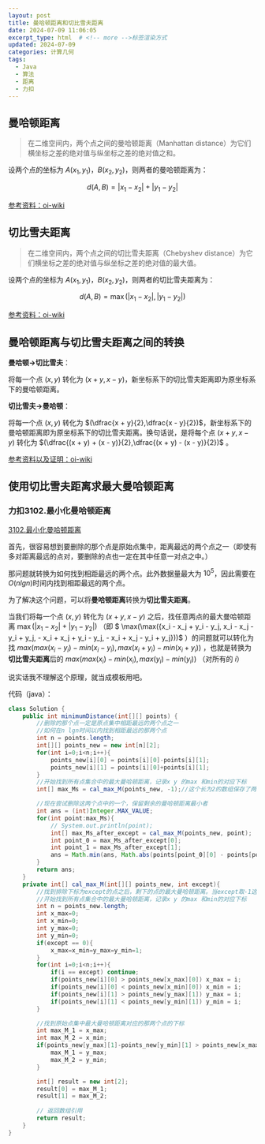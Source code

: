 ```yaml
---
layout: post
title: 曼哈顿距离和切比雪夫距离
date: 2024-07-09 11:06:05
excerpt_type: html  # <!-- more -->标签渲染方式
updated: 2024-07-09
categories: 计算几何
tags:
  - Java
  - 算法
  - 距离
  - 力扣
---
```


## 曼哈顿距离

>在二维空间内，两个点之间的曼哈顿距离（Manhattan distance）为它们横坐标之差的绝对值与纵坐标之差的绝对值之和。

设两个点的坐标为 $A(x_1, y_1)$，$B(x_2, y_2)$，则两者的曼哈顿距离为：

$$
d(A, B)=|x_1-x_2|+|y_1-y_2|
$$

<!-- more -->

[参考资料：oi-wiki](https://oi-wiki.org/geometry/distance/#%E6%9B%BC%E5%93%88%E9%A1%BF%E8%B7%9D%E7%A6%BB)

## 切比雪夫距离

>在二维空间内，两个点之间的切比雪夫距离（Chebyshev distance）为它们横坐标之差的绝对值与纵坐标之差的绝对值的最大值。

设两个点的坐标为 $A(x_1, y_1)$，$B(x_2, y_2)$，则两者的切比雪夫距离为：

$$
d(A, B)=\max(|x_1-x_2|, |y_1-y_2|)
$$

[参考资料：oi-wiki](https://oi-wiki.org/geometry/distance/#%E5%88%87%E6%AF%94%E9%9B%AA%E5%A4%AB%E8%B7%9D%E7%A6%BB)

## 曼哈顿距离与切比雪夫距离之间的转换

**曼哈顿→切比雪夫**：

将每一个点 $(x,y)$ 转化为 $(x + y, x - y)$，新坐标系下的切比雪夫距离即为原坐标系下的曼哈顿距离。

**切比雪夫→曼哈顿**：

将每一个点 $(x,y)$ 转化为 $(\dfrac{x + y}{2},\dfrac{x - y}{2})$，新坐标系下的曼哈顿距离即为原坐标系下的切比雪夫距离。换句话说，是将每个点 $(x + y, x - y)$ 转化为 $(\dfrac{(x + y) + (x - y)}{2},\dfrac{(x + y) - (x - y)}{2})$ 。

[参考资料以及证明：oi-wiki](https://oi-wiki.org/geometry/distance/#%E6%9B%BC%E5%93%88%E9%A1%BF%E8%B7%9D%E7%A6%BB%E4%B8%8E%E5%88%87%E6%AF%94%E9%9B%AA%E5%A4%AB%E8%B7%9D%E7%A6%BB%E7%9A%84%E7%9B%B8%E4%BA%92%E8%BD%AC%E5%8C%96)

## 使用切比雪夫距离求最大曼哈顿距离

### 力扣3102.最小化曼哈顿距离

[3102.最小化曼哈顿距离](https://leetcode.cn/problems/minimize-manhattan-distances/description/?envType=daily-question&envId=2024-07-09)

首先，很容易想到要删除的那个点是原始点集中，距离最远的两个点之一（即使有多对距离最远的点对，要删除的点也一定在其中任意一对点之中。）

那问题就转换为如何找到相距最远的两个点。此外数据量最大为 $10^5$，因此需要在$O(n lg n)$时间内找到相距最远的两个点。

为了解决这个问题，可以将**曼哈顿距离**转换为**切比雪夫距离**。

当我们将每一个点 $(x,y)$ 转化为 $(x + y, x - y)$ 之后，找任意两点的最大曼哈顿距离 $\max(|x_1-x_2|+|y_1-y_2|)$ （即 $ \max(\max({x_i - x_j + y_i - y_j, x_i - x_j - y_i + y_j, - x_i + x_j + y_i - y_j, - x_i + x_j - y_i + y_j}))$ ）的问题就可以转化为找 $max(max(x_i-y_i) - min(x_i-y_i), max(x_i+y_i) - min(x_i+y_i))$ ，也就是转换为**切比雪夫距离**后的 $max(max(x_i) - min(x_i), max(y_i) - min(y_i))$ （对所有的 $i$）

说实话我不理解这个原理，就当成模板用吧。

代码（java）：

```java
class Solution {
    public int minimumDistance(int[][] points) {
        //删除的那个点一定是原点集中相距最远的两个点之一
        //如何在n lgn时间以内找到相距最远的那两个点
        int n = points.length;
        int[][] points_new = new int[n][2];
        for(int i=0;i<n;i++){
            points_new[i][0] = points[i][0]-points[i][1];
            points_new[i][1] = points[i][0]+points[i][1];
        }
        //开始找到所有点集合中的最大曼哈顿距离，记录x y 的max 和min的对应下标
        int[] max_Ms = cal_max_M(points_new, -1);//这个长为2的数组保存了两个最远曼哈顿距离点的下标

        //现在尝试删除这两个点中的一个，保留剩余的曼哈顿距离最小者
        int ans = (int)Integer.MAX_VALUE;
        for(int point:max_Ms){
            // System.out.println(point);
            int[] max_Ms_after_except = cal_max_M(points_new, point);
            int point_0 = max_Ms_after_except[0];
            int point_1 = max_Ms_after_except[1];
            ans = Math.min(ans, Math.abs(points[point_0][0] - points[point_1][0])+Math.abs(points[point_0][1] - points[point_1][1]));
        }
        return ans;
    }
    private int[] cal_max_M(int[][] points_new, int except){
        //找到排除下标为except的点之后，剩下的点的最大曼哈顿距离。当except取-1这样的值时即为不排除点
        //开始找到所有点集合中的最大曼哈顿距离，记录x y 的max 和min的对应下标
        int n = points_new.length;
        int x_max=0;
        int x_min=0;
        int y_max=0;
        int y_min=0;
        if(except == 0){
            x_max=x_min=y_max=y_min=1;
        }
        for(int i=0;i<n;i++){
            if(i == except) continue;
            if(points_new[i][0] > points_new[x_max][0]) x_max = i;
            if(points_new[i][0] < points_new[x_min][0]) x_min = i;
            if(points_new[i][1] > points_new[y_max][1]) y_max = i;
            if(points_new[i][1] < points_new[y_min][1]) y_min = i;
        }

        //找到原始点集中最大曼哈顿距离对应的那两个点的下标
        int max_M_1 = x_max;
        int max_M_2 = x_min;
        if(points_new[y_max][1]-points_new[y_min][1] > points_new[x_max][0]-points_new[x_min][0]){
            max_M_1 = y_max;
            max_M_2 = y_min;
        }

        int[] result = new int[2];  
        result[0] = max_M_1;  
        result[1] = max_M_2; 
        
        // 返回数组引用  
        return result; 
    }
}
```
